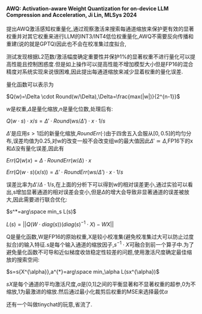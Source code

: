 #### AWQ: Activation-aware Weight Quantization for on-device LLM Compression and Acceleration, Ji Lin, MLSys 2024

提出AWQ激活感知权重量化,通过观察激活来搜索每通道缩放来保护更有效的显著权重并对其它权重来进行LLM的INT3/INT4低位权重量化,AWQ不需要反向传播和重建(说的就是GPTQ)因此也不会在校准集过度拟合,

测试发现根据L2范数/激活幅度确定重要性并保护1%的显著权重不进行量化可以提高性能且控制困惑度.但是如上操作可以提高性能不增加模型大小但是FP16的混合精度对系统实现来说很困难,因此提出每通道缩放来减少显着权重的量化误差.

量化函数可以表示为

$Q(w)=\Delta \cdot Round(w/\Delta),\Delta=\frac{max(|w|)}{2^{n-1}}$

$w$是权重,$\Delta$是量化缩放,$n$是量化位数,处理后有:

$Q(w\cdot s )\cdot x/s=\Delta'\cdot Round(ws/\Delta')\cdot x\cdot 1/s$

$\Delta'$是应用$s>1$后的新量化缩放,$RoundErr(\cdot)$由于四舍五入会服从$[0,0.5]$的均匀分布,误差均值为0.25,对w的改变一般不会改变组w的最大值因此$\Delta'\simeq \Delta$,FP16下的x和$\Delta$没有量化误差,因此有

$Err(Q(w)x)=\Delta \cdot RoundErr(w/\Delta)\cdot x$

$Err(Q(w\cdot s ) (x/s))=\Delta'\cdot RoundErr(ws/\Delta')\cdot x\cdot 1/s$

误差比率为$\Delta'/\Delta \cdot 1/s$,在上面的分析下可以得到w的相对误差更小,通过实验可以看出,s增加显著通道的相对误差会变小,但是$\Delta$的增大会导致非显著通道的误差被放大,因此需要进行联合优化:

$s^*=arg\space min_s L(s)$

$L(s)=||Q(W\cdot diag(s))(diag(s)^{-1}\cdot X)-WX||$

Q是量化函数,W是FP16的原始权重,X是较小校准集(避免校准集过大可以防止过度拟合)的输入特征.s是每个输入通道的缩放因子,$s^{-1}\cdot X$可融合到前一个算子中.为了避免量化函数不可导和近似梯度收敛稳定性较差的问题,使用激活尺度确定最佳缩放的搜索空间:

$s=s{X^{\alpha}},a^{*}=arg\space min_\alpha L(sx^{\alpha})$

$sX$是每个通道的平均激活尺度,$\alpha$是[0,1]之间的平衡显著和不显著权重的超参,0为不缩放,1为最激进的缩放.然后通过最小化裁剪后权重的MSE来选择最优$\alpha$



还有一个叫做tinychat的玩意,省流了.